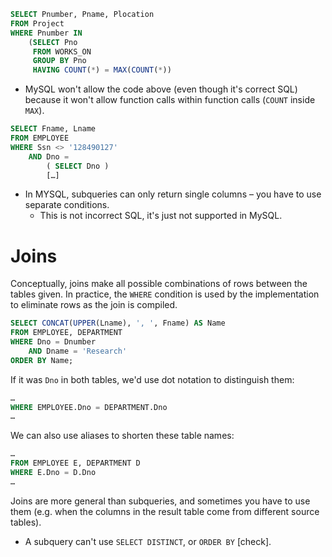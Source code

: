 ```sql
SELECT Pnumber, Pname, Plocation
FROM Project
WHERE Pnumber IN
    (SELECT Pno
     FROM WORKS_ON
     GROUP BY Pno
     HAVING COUNT(*) = MAX(COUNT(*))
```

* MySQL won't allow the code above (even though it's correct SQL) because it won't allow function calls within function calls (`COUNT` inside `MAX`).

```sql
SELECT Fname, Lname
FROM EMPLOYEE
WHERE Ssn <> '128490127'
    AND Dno =
        ( SELECT Dno )
        […]
```

* In MYSQL, subqueries can only return single columns – you have to use separate conditions.
    * This is not incorrect SQL, it's just not supported in MySQL.

# Joins

Conceptually, joins make all possible combinations of rows between the tables given. In practice, the `WHERE` condition is used by the implementation to eliminate rows as the join is compiled.

```sql
SELECT CONCAT(UPPER(Lname), ', ', Fname) AS Name
FROM EMPLOYEE, DEPARTMENT
WHERE Dno = Dnumber
    AND Dname = 'Research'
ORDER BY Name;
```

If it was `Dno` in both tables, we'd use dot notation to distinguish them:

```sql
…
WHERE EMPLOYEE.Dno = DEPARTMENT.Dno
…
```

We can also use aliases to shorten these table names:

```sql
…
FROM EMPLOYEE E, DEPARTMENT D
WHERE E.Dno = D.Dno
…
```

Joins are more general than subqueries, and sometimes you have to use them (e.g. when the columns in the result table come from different source tables).

* A subquery can't use `SELECT DISTINCT`, or `ORDER BY` [check].
